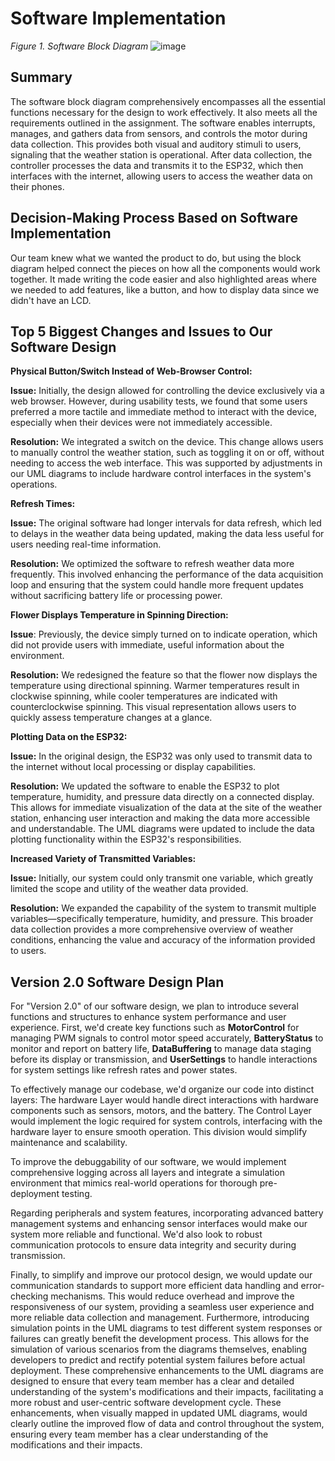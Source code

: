# Software Implementation

*Figure 1. Software Block Diagram*
![image](https://github.com/Team-310/Team-310.github.io/assets/81040359/25ca7560-2dbe-4f5d-8c50-d3fe7ad4c897)

## Summary ##
The software block diagram comprehensively encompasses all the essential functions necessary for the design to work effectively. It also meets all the requirements outlined in the assignment. The software enables interrupts, manages, and gathers data from sensors, and controls the motor during data collection. This provides both visual and auditory stimuli to users, signaling that the weather station is operational. After data collection, the controller processes the data and transmits it to the ESP32, which then interfaces with the internet, allowing users to access the weather data on their phones.

## Decision-Making Process Based on Software Implementation ##
Our team knew what we wanted the product to do, but using the block diagram helped connect the pieces on how all the components would work together. It made writing the code easier and also highlighted areas where we needed to add features, like a button, and how to display data since we didn't have an LCD.

## Top 5 Biggest Changes and Issues to Our Software Design ##

**Physical Button/Switch Instead of Web-Browser Control:**

**Issue:** Initially, the design allowed for controlling the device exclusively via a web browser. However, during usability tests, we found that some users preferred a more tactile and immediate method to interact with the device, especially when their devices were not immediately accessible.

**Resolution:** We integrated a switch on the device. This change allows users to manually control the weather station, such as toggling it on or off, without needing to access the web interface. This was supported by adjustments in our UML diagrams to include hardware control interfaces in the system's operations.

**Refresh Times:**

**Issue:** The original software had longer intervals for data refresh, which led to delays in the weather data being updated, making the data less useful for users needing real-time information.

**Resolution:** We optimized the software to refresh weather data more frequently. This involved enhancing the performance of the data acquisition loop and ensuring that the system could handle more frequent updates without sacrificing battery life or processing power.

**Flower Displays Temperature in Spinning Direction:**

**Issue**: Previously, the device simply turned on to indicate operation, which did not provide users with immediate, useful information about the environment.

**Resolution:** We redesigned the feature so that the flower now displays the temperature using directional spinning. Warmer temperatures result in clockwise spinning, while cooler temperatures are indicated with counterclockwise spinning. This visual representation allows users to quickly assess temperature changes at a glance.

**Plotting Data on the ESP32:**

**Issue:** In the original design, the ESP32 was only used to transmit data to the internet without local processing or display capabilities.

**Resolution:** We updated the software to enable the ESP32 to plot temperature, humidity, and pressure data directly on a connected display. This allows for immediate visualization of the data at the site of the weather station, enhancing user interaction and making the data more accessible and understandable. The UML diagrams were updated to include the data plotting functionality within the ESP32's responsibilities.

**Increased Variety of Transmitted Variables:**

**Issue:** Initially, our system could only transmit one variable, which greatly limited the scope and utility of the weather data provided.

**Resolution:** We expanded the capability of the system to transmit multiple variables—specifically temperature, humidity, and pressure. This broader data collection provides a more comprehensive overview of weather conditions, enhancing the value and accuracy of the information provided to users.

## Version 2.0 Software Design Plan ##

For "Version 2.0" of our software design, we plan to introduce several functions and structures to enhance system performance and user experience. First, we'd create key functions such as **MotorControl** for managing PWM signals to control motor speed accurately, **BatteryStatus** to monitor and report on battery life, **DataBuffering** to manage data staging before its display or transmission, and **UserSettings** to handle interactions for system settings like refresh rates and power states.

To effectively manage our codebase, we'd organize our code into distinct layers: The hardware Layer would handle direct interactions with hardware components such as sensors, motors, and the battery. The Control Layer would implement the logic required for system controls, interfacing with the hardware layer to ensure smooth operation. This division would simplify maintenance and scalability.

To improve the debuggability of our software, we would implement comprehensive logging across all layers and integrate a simulation environment that mimics real-world operations for thorough pre-deployment testing.

Regarding peripherals and system features, incorporating advanced battery management systems and enhancing sensor interfaces would make our system more reliable and functional. We'd also look to robust communication protocols to ensure data integrity and security during transmission.

Finally, to simplify and improve our protocol design, we would update our communication standards to support more efficient data handling and error-checking mechanisms. This would reduce overhead and improve the responsiveness of our system, providing a seamless user experience and more reliable data collection and management. Furthermore, introducing simulation points in the UML diagrams to test different system responses or failures can greatly benefit the development process. This allows for the simulation of various scenarios from the diagrams themselves, enabling developers to predict and rectify potential system failures before actual deployment. These comprehensive enhancements to the UML diagrams are designed to ensure that every team member has a clear and detailed understanding of the system's modifications and their impacts, facilitating a more robust and user-centric software development cycle. These enhancements, when visually mapped in updated UML diagrams, would clearly outline the improved flow of data and control throughout the system, ensuring every team member has a clear understanding of the modifications and their impacts.


